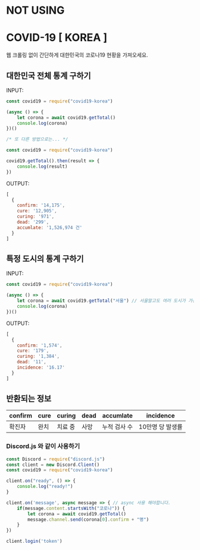 # NOT USING

# COVID-19 [ KOREA ]

웹 크롤링 없이 간단하게 대한민국의 코로나19 현황을 가져오세요.     

## 대한민국 전체 통계 구하기    
INPUT: 
```js
const covid19 = require("covid19-korea")

(async () => {
    let corona = await covid19.getTotal()
    console.log(corona)
})()

/* 또 다른 방법으로는... */

const covid19 = require("covid19-korea")

covid19.getTotal().then(result => {
    console.log(result)
})
```    
OUTPUT:
```js
[
  {
    confirm: '14,175',
    cure: '12,905',
    curing: '971',
    dead: '299',
    accumlate: '1,526,974 건'
  }
]
```    
## 특정 도시의 통계 구하기    
INPUT:
```js
const covid19 = require("covid19-korea")

(async () => {
    let corona = await covid19.getTotal("서울") // 서울말고도 여러 도시가 가능합니다.
    console.log(corona)
})()
```    
OUTPUT:
```js
[
  {
    confirm: '1,574',
    cure: '179',
    curing: '1,384',
    dead: '11',
    incidence: '16.17'
  }
]
```

## 반환되는 정보
|confirm|cure|curing|dead|accumlate|incidence|
|-------|----|------|----|---------|---------|
|확진자|완치|치료 중|사망|누적 검사 수|10만명 당 발생률|

### Discord.js 와 같이 사용하기 
```js
const Discord = require("discord.js")
const client = new Discord.Client()
const covid19 = require("covid19-korea")

client.on("ready", () => {
    console.log("ready!")
}

client.on('message', async message => { // async 사용 해야합니다.
    if(message.content.startsWith("코로나")) {
        let corona = await covid19.getTotal()
        message.channel.send(corona[0].confirm + "명")
    }
})

client.login('token')
```
